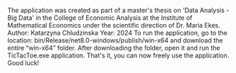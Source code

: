 The application was created as part of a master's thesis on 'Data Analysis - Big Data' in the College of Economic Analysis at the Institute of Mathematical Economics under the scientific direction of Dr. Maria Ekes. Author: Katarzyna Chludzinska Year: 2024
To run the application, go to the location: bin/Release/net8.0-windows/publish/win-x64 and download the entire “win-x64” folder. After downloading the folder, open it and run the TicTacToe.exe application. That's it, you can now freely use the application. Good luck!
